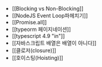 - [[Blocking vs Non-Blocking]]
- [[NodeJS Event Loop파헤치기]]
- [[Promise.all]]
- [[typeorm 페이지네이션]]
- [[typescript 4.9 "in"]]
- [[자바스크립트 배열은 배열이 아니다]]
- [[클로저(closure)]]
- [[호이스팅(Hoisting)]]